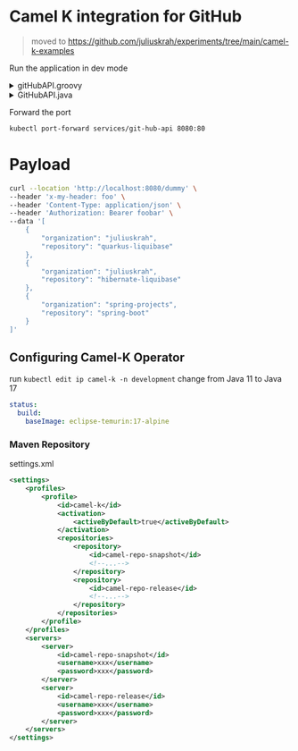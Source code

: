 # Camel K integration for GitHub

> moved to <https://github.com/juliuskrah/experiments/tree/main/camel-k-examples>

Run the application in dev mode

<details>
  <summary>gitHubAPI.groovy</summary>
  
```bash
kamel run --dependency camel-jackson --dependency camel-netty-http --property file:application.properties --trait service.node-port=false --trait logging.level=DEBUG gitHubAPI.groovy --dev
```
</details>

<details>
  <summary>GitHubAPI.java</summary>
  
```bash
kamel run --dependency camel-jackson --dependency camel-netty-http --property file:application.properties --trait service.node-port=false --trait logging.level=DEBUG GitHubAPI.java --dev
```
</details>


Forward the port

```bash
kubectl port-forward services/git-hub-api 8080:80
```

# Payload

```bash
curl --location 'http://localhost:8080/dummy' \
--header 'x-my-header: foo' \
--header 'Content-Type: application/json' \
--header 'Authorization: Bearer foobar' \
--data '[
    {
        "organization": "juliuskrah",
        "repository": "quarkus-liquibase"
    },
    {
        "organization": "juliuskrah",
        "repository": "hibernate-liquibase"
    },
    {
        "organization": "spring-projects",
        "repository": "spring-boot"
    }
]'
```

## Configuring Camel-K Operator

run `kubectl edit ip camel-k -n development`  change from Java 11 to Java 17

```yaml
status:
  build:
    baseImage: eclipse-temurin:17-alpine
```

### Maven Repository

settings.xml 

```xml
<settings>
    <profiles>
        <profile>
            <id>camel-k</id>
            <activation>
                <activeByDefault>true</activeByDefault>
            </activation>
            <repositories>
                <repository>
                    <id>camel-repo-snapshot</id>
                    <!--...-->
                </repository>
                <repository>
                    <id>camel-repo-release</id>
                    <!--...-->
                </repository>
            </repositories>
        </profile>
    </profiles>
    <servers>
        <server>
            <id>camel-repo-snapshot</id>
            <username>xxx</username>
            <password>xxx</password>
        </server>
        <server>
            <id>camel-repo-release</id>
            <username>xxx</username>
            <password>xxx</password>
        </server>
    </servers>
</settings>
```
